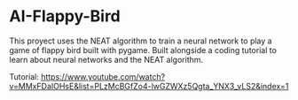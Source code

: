 # AI-Flappy-Bird
This proyect uses the NEAT algorithm to train a neural network to play a game of flappy bird built with pygame. Built alongside a coding tutorial to learn about neural networks and the NEAT algorithm.

Tutorial: 
https://www.youtube.com/watch?v=MMxFDaIOHsE&list=PLzMcBGfZo4-lwGZWXz5Qgta_YNX3_vLS2&index=1 
